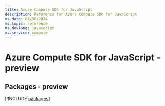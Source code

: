 ```yaml
---
title: Azure Compute SDK for JavaScript
description: Reference for Azure Compute SDK for JavaScript
ms.date: 04/30/2024
ms.topic: reference
ms.devlang: javascript
ms.service: compute
---
```

# Azure Compute SDK for JavaScript - preview
## Packages - preview
[!INCLUDE [packages](compute-index.md)]